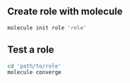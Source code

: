 ## Create role with molecule

````bash
molecule init role 'role'
````

## Test a role

````bash
cd 'path/to/role'
molecule converge
````
